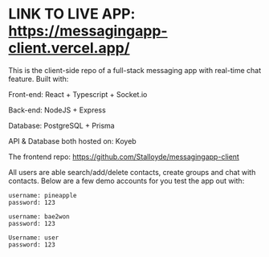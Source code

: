 # LINK TO LIVE APP: https://messagingapp-client.vercel.app/

This is the client-side repo of a full-stack messaging app with real-time chat feature. Built with:

Front-end: React + Typescript + Socket.io

Back-end: NodeJS + Express

Database: PostgreSQL + Prisma

API & Database both hosted on: Koyeb

The frontend repo: https://github.com/Stalloyde/messagingapp-client

All users are able search/add/delete contacts, create groups and chat with contacts. Below are a few demo accounts for you test the app out with:

```
username: pineapple
password: 123

username: bae2won
password: 123

Username: user
password: 123
```
